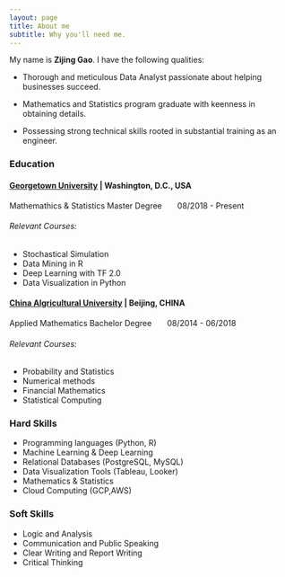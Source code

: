 ```yaml
---
layout: page
title: About me
subtitle: Why you'll need me.
---
```


My name is **Zijing Gao**. I have the following qualities:

- Thorough and meticulous Data Analyst passionate about helping businesses succeed.

- Mathematics and Statistics program graduate with keenness in obtaining details.

- Possessing strong technical skills rooted in substantial training as an engineer.

### Education

#### [Georgetown University](https://www.georgetown.edu/) | Washington, D.C., USA
Mathemathics & Statistics Master Degree      &nbsp; &nbsp; &nbsp;      08/2018 - Present
###### Relevant Courses:
- Stochastical Simulation
- Data Mining in R
- Deep Learning with TF 2.0
- Data Visualization in Python

#### [China Algricultural University](https://en.cau.edu.cn/) | Beijing, CHINA
Applied Mathematics Bachelor Degree  &nbsp; &nbsp; &nbsp;      08/2014 - 06/2018
###### Relevant Courses:
- Probability and Statistics
- Numerical methods
- Financial Mathematics
- Statistical Computing

### Hard Skills
- Programming languages (Python, R)
- Machine Learning & Deep Learning
- Relational Databases (PostgreSQL, MySQL)
- Data Visualization Tools (Tableau, Looker)
- Mathematics & Statistics
- Cloud Computing (GCP,AWS)

### Soft Skills
- Logic and Analysis
- Communication and Public Speaking
- Clear Writing and Report Writing
- Critical Thinking




